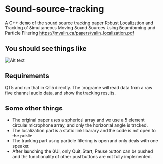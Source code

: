 # Sound-source-tracking
A C++ demo of the sound source tracking paper Robust Localization and Tracking of Simultaneous Moving
Sound Sources Using Beamforming and Particle Filtering 
https://jmvalin.ca/papers/valin_localization.pdf

## You should see things like
 ![Alt text](https://github.com/zhr1201/Sound-source-tracking/blob/master/printscreen.PNG)

## Requirements
  QT5 and run that in QT5 directly. The programe will read data from a raw five channel audio data, and show the
  tracking results.
  
## Some other things
  * The original paper uses a spherical array and we use a 5 element circular microphone array, and only the horizontal angle       is tracked. 
  * The localization part is a static link libarary and the code is not open to the public.
  * The tracking part using particle filtering is open and only deals with one speaker.
  * After launching the GUI, only Quit, Start, Pause button can be pushed and the functionality of other pushbuttons are not
    fully implemented.
